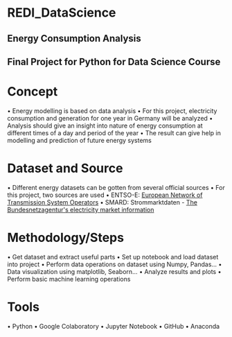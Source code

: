 # REDI_DataScience

## Energy Consumption Analysis

## Final Project for Python for Data Science Course

# Concept
•	Energy modelling is based on data analysis
•	For this project, electricity consumption and generation for one year in Germany will be analyzed
•	Analysis should give an insight into nature of energy consumption at different times of a day and period of the year
•	The result can give help in modelling and prediction of future energy systems 

# Dataset and Source
•	Different energy datasets can be gotten from several official sources
•	For this project, two sources are used
•	ENTSO-E: [European Network of Transmission System Operators](https://www.entsoe.eu/data/)
•	SMARD: Strommarktdaten - [The Bundesnetzagentur's electricity market information](https://www.smard.de/en)

# Methodology/Steps
•	Get dataset and extract useful parts
•	Set up notebook and load dataset into project
•	Perform data operations on dataset using Numpy, Pandas…
•	Data visualization using matplotlib, Seaborn…
•	Analyze results and plots
•	Perform basic machine learning operations

# Tools
•	Python
•	Google Colaboratory
•	Jupyter Notebook
•	GitHub
•	Anaconda
